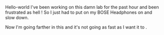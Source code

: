 Hello-world 
I've been working on this damn lab for the past hour and been frustrated as hell ! 
So I just had to put on my BOSE Headphones on and slow down.

Now I'm going farther in this and it's not going as fast as I want  it to . 
